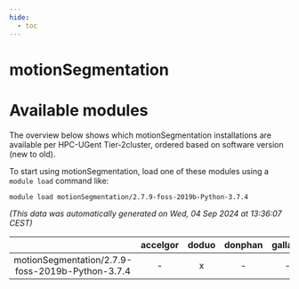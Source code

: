 ```yaml
---
hide:
  - toc
---
```


motionSegmentation
==================

# Available modules


The overview below shows which motionSegmentation installations are available per HPC-UGent Tier-2cluster, ordered based on software version (new to old).

To start using motionSegmentation, load one of these modules using a `module load` command like:

```shell
module load motionSegmentation/2.7.9-foss-2019b-Python-3.7.4
```

*(This data was automatically generated on Wed, 04 Sep 2024 at 13:36:07 CEST)*  

| |accelgor|doduo|donphan|gallade|joltik|shinx|skitty|
| :---: | :---: | :---: | :---: | :---: | :---: | :---: | :---: |
|motionSegmentation/2.7.9-foss-2019b-Python-3.7.4|-|x|-|-|-|-|x|
